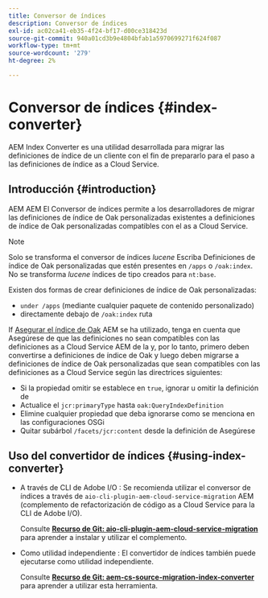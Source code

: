 ```yaml
---
title: Conversor de índices
description: Conversor de índices
exl-id: ac02ca41-eb35-4f24-bf17-d00ce318423d
source-git-commit: 940a01cd3b9e4804bfab1a5970699271f624f087
workflow-type: tm+mt
source-wordcount: '279'
ht-degree: 2%

---
```


# Conversor de índices {#index-converter}

AEM Index Converter es una utilidad desarrollada para migrar las definiciones de índice de un cliente con el fin de prepararlo para el paso a las definiciones de índice as a Cloud Service.

## Introducción {#introduction}

AEM AEM El Conversor de índices permite a los desarrolladores de migrar las definiciones de índice de Oak personalizadas existentes a definiciones de índice de Oak personalizadas compatibles con el as a Cloud Service.

>[!NOTE]
>Solo se transforma el conversor de índices *lucene* Escriba Definiciones de índice de Oak personalizadas que estén presentes en `/apps` o `/oak:index`. No se transforma *lucene* índices de tipo creados para `nt:base`.

Existen dos formas de crear definiciones de índice de Oak personalizadas:

* `under /apps` (mediante cualquier paquete de contenido personalizado)
* directamente debajo de `/oak:index` ruta

If [Asegurar el índice de Oak](https://adobe-consulting-services.github.io/acs-aem-commons/features/ensure-oak-index/index.html) AEM se ha utilizado, tenga en cuenta que Asegúrese de que las definiciones no sean compatibles con las definiciones as a Cloud Service AEM de la y, por lo tanto, primero deben convertirse a definiciones de índice de Oak y luego deben migrarse a definiciones de índice de Oak personalizadas que sean compatibles con las definiciones as a Cloud Service según las directrices siguientes:

* Si la propiedad omitir se establece en `true`, ignorar u omitir la definición de
* Actualice el `jcr:primaryType` hasta `oak:QueryIndexDefinition`
* Elimine cualquier propiedad que deba ignorarse como se menciona en las configuraciones OSGi
* Quitar subárbol `/facets/jcr:content` desde la definición de Asegúrese

## Uso del convertidor de índices {#using-index-converter}

* A través de CLI de Adobe I/O : Se recomienda utilizar el conversor de índices a través de `aio-cli-plugin-aem-cloud-service-migration` AEM (complemento de refactorización de código as a Cloud Service para la CLI de Adobe I/O).

   Consulte **[Recurso de Git: aio-cli-plugin-aem-cloud-service-migration](https://github.com/adobe/aio-cli-plugin-aem-cloud-service-migration#introduction)** para aprender a instalar y utilizar el complemento.

* Como utilidad independiente : El convertidor de índices también puede ejecutarse como utilidad independiente.

   Consulte **[Recurso de Git: aem-cs-source-migration-index-converter](https://github.com/adobe/aem-cloud-service-source-migration/tree/master/packages/index-converter)** para aprender a utilizar esta herramienta.
